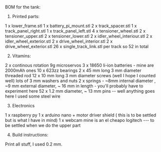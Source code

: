 BOM for the tank:

1. Printed parts:

1 x lower_frame.stl
1 x battery_pi_mount.stl
2 x track_spacer.stl
1 x track_panel_right.stl
1 x track_panel_left.stl
4 x tensioner_wheel.stl
2 x tensioner_upper.stl
2 x tensioner_lower.stl
2 x idler_wheel_interiour.stl
2 x idler_wheel_exterior.stl
2 x drive_wheel_interior.stl
2 x drive_wheel_exterior.stl
26 x single_track_link.stl per track so 52 in total

2. Vitamins:

2 x continous rotation 9g microservos 
3 x 18650 li-ion batteries - mine are 2000mAh ones
10 x 623zz bearings
2 x 45 mm long 3 mm diameter threaded rod
12 x 10 mm long 3 mm diameter screws (well I hope I counted well)
lots of 3 mm washers and nuts
2 x springs - ~8mm internal diameter , ~9 mm external diameter, ~ 16 mm in length - you'll probably have to experiment here 
52 x 1.2 mm diameter, ~ 13 mm pins -- well anything goes here I used some steel wire

3. Electronics

1 x raspberry py 
1 x arduino nano + motor driver shield ( this is to be settled but is what I have in mind) 
1 x webcam mine is an el cheapo logitech  --- to be settled when we do the upper part 

4. Build instructions:

Print all stuff, I used 0.2 mm. 
